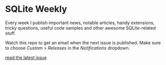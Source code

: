# SQLite Weekly

Every week I publish important news, notable articles, handy extensions,
tricky questions, useful code samples and other awesome SQLite-related stuff.

Watch this repo to get an email when the next issue is published. Make sure to choose _Custom > Releases_ in the _Notifications_ dropdown.

[read the latest issue](https://github.com/nalgeon/sqlite-weekly/releases/latest)
